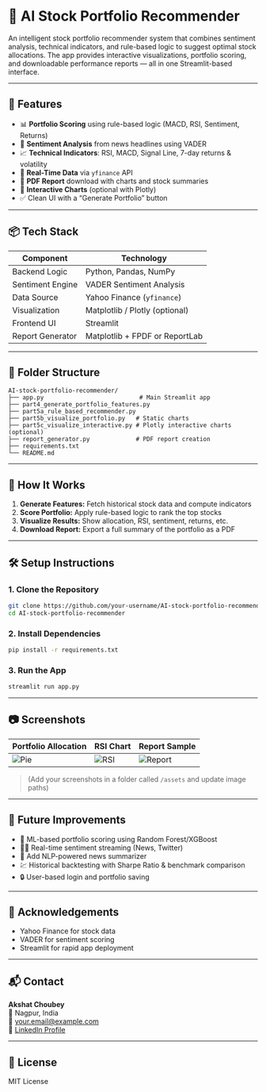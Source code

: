 
# 🧠 AI Stock Portfolio Recommender

An intelligent stock portfolio recommender system that combines sentiment analysis, technical indicators, and rule-based logic to suggest optimal stock allocations. The app provides interactive visualizations, portfolio scoring, and downloadable performance reports — all in one Streamlit-based interface.

---

## 🚀 Features

- 📊 **Portfolio Scoring** using rule-based logic (MACD, RSI, Sentiment, Returns)
- 🧠 **Sentiment Analysis** from news headlines using VADER
- 📈 **Technical Indicators**: RSI, MACD, Signal Line, 7-day returns & volatility
- 🔁 **Real-Time Data** via `yfinance` API
- 📄 **PDF Report** download with charts and stock summaries
- 🎨 **Interactive Charts** (optional with Plotly)
- ✅ Clean UI with a “Generate Portfolio” button

---

## 📦 Tech Stack

| Component        | Technology         |
|------------------|--------------------|
| Backend Logic    | Python, Pandas, NumPy |
| Sentiment Engine | VADER Sentiment Analysis |
| Data Source      | Yahoo Finance (`yfinance`) |
| Visualization    | Matplotlib / Plotly (optional) |
| Frontend UI      | Streamlit         |
| Report Generator | Matplotlib + FPDF or ReportLab |

---

## 📁 Folder Structure

```
AI-stock-portfolio-recommender/
├── app.py                           # Main Streamlit app
├── part4_generate_portfolio_features.py
├── part5a_rule_based_recommender.py
├── part5b_visualize_portfolio.py   # Static charts
├── part5c_visualize_interactive.py # Plotly interactive charts (optional)
├── report_generator.py             # PDF report creation
├── requirements.txt
└── README.md
```

---

## 🧪 How It Works

1. **Generate Features:** Fetch historical stock data and compute indicators
2. **Score Portfolio:** Apply rule-based logic to rank the top stocks
3. **Visualize Results:** Show allocation, RSI, sentiment, returns, etc.
4. **Download Report:** Export a full summary of the portfolio as a PDF

---

## 🛠️ Setup Instructions

### 1. Clone the Repository

```bash
git clone https://github.com/your-username/AI-stock-portfolio-recommender.git
cd AI-stock-portfolio-recommender
```

### 2. Install Dependencies

```bash
pip install -r requirements.txt
```

### 3. Run the App

```bash
streamlit run app.py
```

---

## 📷 Screenshots

| Portfolio Allocation | RSI Chart | Report Sample |
|----------------------|-----------|----------------|
| ![Pie](assets/pie.png) | ![RSI](assets/rsi.png) | ![Report](assets/report_sample.png) |

> (Add your screenshots in a folder called `/assets` and update image paths)

---

## 📌 Future Improvements

- 🤖 ML-based portfolio scoring using Random Forest/XGBoost
- 🕵️‍♂️ Real-time sentiment streaming (News, Twitter)
- 🧠 Add NLP-powered news summarizer
- 💹 Historical backtesting with Sharpe Ratio & benchmark comparison
- 🔒 User-based login and portfolio saving

---

## 🙌 Acknowledgements

- Yahoo Finance for stock data
- VADER for sentiment scoring
- Streamlit for rapid app deployment

---

## 📬 Contact

**Akshat Choubey**  
📍 Nagpur, India  
📧 your.email@example.com  
🔗 [LinkedIn Profile](https://linkedin.com/in/yourprofile)

---

## 📝 License

MIT License
